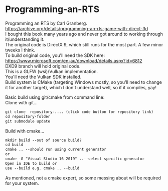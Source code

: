 # Programming-an-RTS
Programming an RTS by Carl Granberg. <br/>
https://archive.org/details/programming-an-rts-game-with-direct-3d<br/>
I bought this book many years ago and never got around to working through it/understanding it. <br/>
The original code is DirectX 9, which still runs for the most part. A few minor tweeks I think.<br/>
To build original code, you'll need the SDK here: https://www.microsoft.com/en-au/download/details.aspx?id=6812 <br/>
DXD9 branch will hold original code.<br/>
This is a GLFW (wsi)/Vulkan implementation.<br/>
You'll need the Vulkan SDK installed.<br/>
Build system is CMake (targeting Windows mostly, so you'll need to change it for another target), which I don't understand well, so if it compiles, yay!<br/>

Basic build using git/cmake from command line:<br/>
Clone with git...<br/>
```diff
git clone  repository-.... (click code button for repository link)
cd repository-folder
git submodule update
```
Build with cmake...
```diff
mkdir build --out of source build?
cd build
cmake .. --should run using current generator 
or
cmake -G "Visual Studio 16 2019" ..--select specific generator
Open in IDE to build or 
use --build e.g. cmake .. --build
```
As mentioned, not a cmake expert, so some messing about will be required for your system.



